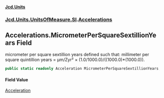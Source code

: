 #### [Jcd.Units](index 'index')
### [Jcd.Units.UnitsOfMeasure.SI](Jcd.Units.UnitsOfMeasure.SI 'Jcd.Units.UnitsOfMeasure.SI').[Accelerations](Accelerations 'Jcd.Units.UnitsOfMeasure.SI.Accelerations')

## Accelerations.MicrometerPerSquareSextillionYears Field

micrometer per square sextillion years defined such that: millimeter per square quintillion years = μm/Zyr² ×
(1.0/1000.0)/((1000.0)*(1000.0)).

```csharp
public static readonly Acceleration MicrometerPerSquareSextillionYears;
```

#### Field Value
[Acceleration](Acceleration 'Jcd.Units.UnitTypes.Acceleration')